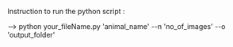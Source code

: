 Instruction to run the python script :

--> python your_fileName.py 'animal_name' --n 'no_of_images' --o 'output_folder'
